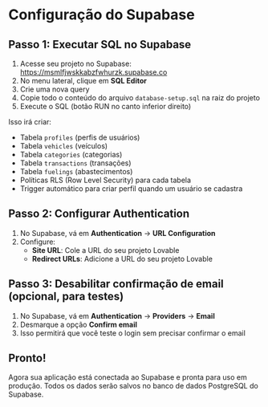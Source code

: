 # Configuração do Supabase

## Passo 1: Executar SQL no Supabase

1. Acesse seu projeto no Supabase: https://msmlfjwskkabzfwhurzk.supabase.co
2. No menu lateral, clique em **SQL Editor**
3. Crie uma nova query
4. Copie todo o conteúdo do arquivo `database-setup.sql` na raiz do projeto
5. Execute o SQL (botão RUN no canto inferior direito)

Isso irá criar:
- Tabela `profiles` (perfis de usuários)
- Tabela `vehicles` (veículos)
- Tabela `categories` (categorias)
- Tabela `transactions` (transações)
- Tabela `fuelings` (abastecimentos)
- Políticas RLS (Row Level Security) para cada tabela
- Trigger automático para criar perfil quando um usuário se cadastra

## Passo 2: Configurar Authentication

1. No Supabase, vá em **Authentication** → **URL Configuration**
2. Configure:
   - **Site URL**: Cole a URL do seu projeto Lovable
   - **Redirect URLs**: Adicione a URL do seu projeto Lovable

## Passo 3: Desabilitar confirmação de email (opcional, para testes)

1. No Supabase, vá em **Authentication** → **Providers** → **Email**
2. Desmarque a opção **Confirm email**
3. Isso permitirá que você teste o login sem precisar confirmar o email

## Pronto!

Agora sua aplicação está conectada ao Supabase e pronta para uso em produção. Todos os dados serão salvos no banco de dados PostgreSQL do Supabase.
